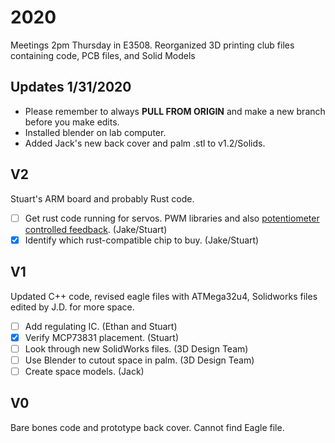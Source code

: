# 2020
Meetings 2pm Thursday in E3508.
Reorganized 3D printing club files containing code, PCB files, and Solid Models

## Updates 1/31/2020
- Please remember to always **PULL FROM ORIGIN** and make a new branch before you make edits.
- Installed blender on lab computer.
- Added Jack's new back cover and palm .stl to v1.2/Solids. 

## V2
Stuart's ARM board and probably Rust code.
- [ ] Get rust code running for servos. PWM libraries and also [potentiometer controlled feedback](https://www.actuonix.com/Actuonix-PQ-12-P-Linear-Actuator-p/pq12-p.htm). (Jake/Stuart)
- [x] Identify which rust-compatible chip to buy. (Jake/Stuart)
## V1
Updated C++ code, revised eagle files with ATMega32u4, Solidworks files edited by J.D. for more space.
- [ ] Add regulating IC. (Ethan and Stuart)
- [x] Verify MCP73831 placement. (Stuart)
- [ ] Look through new SolidWorks files. (3D Design Team)
- [ ] Use Blender to cutout space in palm. (3D Design Team)
- [ ] Create space models. (Jack)
## V0
Bare bones code and prototype back cover. Cannot find Eagle file. 
